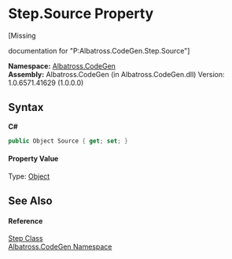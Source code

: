 # Step.Source Property 
 

\[Missing <summary> documentation for "P:Albatross.CodeGen.Step.Source"\]

**Namespace:**&nbsp;<a href="DCDDD28E.md">Albatross.CodeGen</a><br />**Assembly:**&nbsp;Albatross.CodeGen (in Albatross.CodeGen.dll) Version: 1.0.6571.41629 (1.0.0.0)

## Syntax

**C#**<br />
``` C#
public Object Source { get; set; }
```


#### Property Value
Type: <a href="http://msdn2.microsoft.com/en-us/library/e5kfa45b" target="_blank">Object</a>

## See Also


#### Reference
<a href="97A19E51.md">Step Class</a><br /><a href="DCDDD28E.md">Albatross.CodeGen Namespace</a><br />